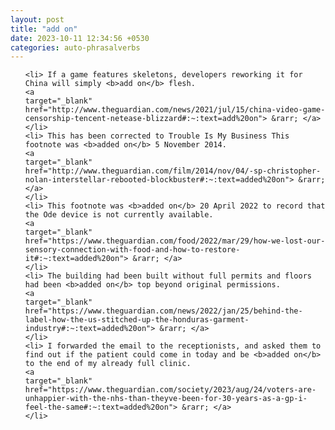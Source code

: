 ```yaml
---
layout: post
title: "add on"
date: 2023-10-11 12:34:56 +0530
categories: auto-phrasalverbs
---
```

<ol>

    <li> If a game features skeletons, developers reworking it for China will simply <b>add on</b> flesh.
    <a 
    target="_blank" 
    href="http://www.theguardian.com/news/2021/jul/15/china-video-game-censorship-tencent-netease-blizzard#:~:text=add%20on"> &rarr; </a>
    </li>
    <li> This has been corrected to Trouble Is My Business This footnote was <b>added on</b> 5 November 2014.
    <a 
    target="_blank" 
    href="http://www.theguardian.com/film/2014/nov/04/-sp-christopher-nolan-interstellar-rebooted-blockbuster#:~:text=added%20on"> &rarr; </a>
    </li>
    <li> This footnote was <b>added on</b> 20 April 2022 to record that the Ode device is not currently available.
    <a 
    target="_blank" 
    href="https://www.theguardian.com/food/2022/mar/29/how-we-lost-our-sensory-connection-with-food-and-how-to-restore-it#:~:text=added%20on"> &rarr; </a>
    </li>
    <li> The building had been built without full permits and floors had been <b>added on</b> top beyond original permissions.
    <a 
    target="_blank" 
    href="https://www.theguardian.com/news/2022/jan/25/behind-the-label-how-the-us-stitched-up-the-honduras-garment-industry#:~:text=added%20on"> &rarr; </a>
    </li>
    <li> I forwarded the email to the receptionists, and asked them to find out if the patient could come in today and be <b>added on</b> to the end of my already full clinic.
    <a 
    target="_blank" 
    href="https://www.theguardian.com/society/2023/aug/24/voters-are-unhappier-with-the-nhs-than-theyve-been-for-30-years-as-a-gp-i-feel-the-same#:~:text=added%20on"> &rarr; </a>
    </li>